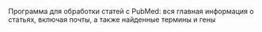 Программа для обработки статей с PubMed: вся главная информация о статьях, включая почты, а также найденные термины и гены

